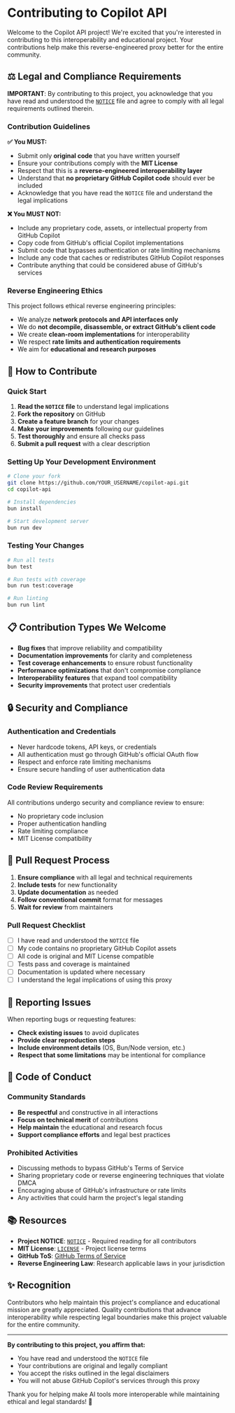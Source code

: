 # Contributing to Copilot API

Welcome to the Copilot API project! We're excited that you're interested in contributing to this interoperability and educational project. Your contributions help make this reverse-engineered proxy better for the entire community.

## ⚖️ Legal and Compliance Requirements

**IMPORTANT**: By contributing to this project, you acknowledge that you have read and understood the [`NOTICE`](NOTICE) file and agree to comply with all legal requirements outlined therein.

### Contribution Guidelines

**✅ You MUST:**
- Submit only **original code** that you have written yourself
- Ensure your contributions comply with the **MIT License**
- Respect that this is a **reverse-engineered interoperability layer**
- Understand that **no proprietary GitHub Copilot code** should ever be included
- Acknowledge that you have read the `NOTICE` file and understand the legal implications

**❌ You MUST NOT:**
- Include any proprietary code, assets, or intellectual property from GitHub Copilot
- Copy code from GitHub's official Copilot implementations
- Submit code that bypasses authentication or rate limiting mechanisms
- Include any code that caches or redistributes GitHub Copilot responses
- Contribute anything that could be considered abuse of GitHub's services

### Reverse Engineering Ethics

This project follows ethical reverse engineering principles:
- We analyze **network protocols and API interfaces only**
- We do **not decompile, disassemble, or extract GitHub's client code**
- We create **clean-room implementations** for interoperability
- We respect **rate limits and authentication requirements**
- We aim for **educational and research purposes**

## 🚀 How to Contribute

### Quick Start

1. **Read the `NOTICE` file** to understand legal implications
2. **Fork the repository** on GitHub
3. **Create a feature branch** for your changes
4. **Make your improvements** following our guidelines
5. **Test thoroughly** and ensure all checks pass
6. **Submit a pull request** with a clear description

### Setting Up Your Development Environment

```bash
# Clone your fork
git clone https://github.com/YOUR_USERNAME/copilot-api.git
cd copilot-api

# Install dependencies
bun install

# Start development server
bun run dev
```

### Testing Your Changes

```bash
# Run all tests
bun test

# Run tests with coverage
bun run test:coverage

# Run linting
bun run lint
```

## 📋 Contribution Types We Welcome

- **Bug fixes** that improve reliability and compatibility
- **Documentation improvements** for clarity and completeness
- **Test coverage enhancements** to ensure robust functionality
- **Performance optimizations** that don't compromise compliance
- **Interoperability features** that expand tool compatibility
- **Security improvements** that protect user credentials

## 🔒 Security and Compliance

### Authentication and Credentials
- Never hardcode tokens, API keys, or credentials
- All authentication must go through GitHub's official OAuth flow
- Respect and enforce rate limiting mechanisms
- Ensure secure handling of user authentication data

### Code Review Requirements
All contributions undergo security and compliance review to ensure:
- No proprietary code inclusion
- Proper authentication handling
- Rate limiting compliance
- MIT License compatibility

## 📝 Pull Request Process

1. **Ensure compliance** with all legal and technical requirements
2. **Include tests** for new functionality
3. **Update documentation** as needed
4. **Follow conventional commit** format for messages
5. **Wait for review** from maintainers

### Pull Request Checklist
- [ ] I have read and understood the `NOTICE` file
- [ ] My code contains no proprietary GitHub Copilot assets
- [ ] All code is original and MIT License compatible
- [ ] Tests pass and coverage is maintained
- [ ] Documentation is updated where necessary
- [ ] I understand the legal implications of using this proxy

## 🐛 Reporting Issues

When reporting bugs or requesting features:
- **Check existing issues** to avoid duplicates
- **Provide clear reproduction steps**
- **Include environment details** (OS, Bun/Node version, etc.)
- **Respect that some limitations** may be intentional for compliance

## 🤝 Code of Conduct

### Community Standards
- **Be respectful** and constructive in all interactions
- **Focus on technical merit** of contributions
- **Help maintain** the educational and research focus
- **Support compliance efforts** and legal best practices

### Prohibited Activities
- Discussing methods to bypass GitHub's Terms of Service
- Sharing proprietary code or reverse engineering techniques that violate DMCA
- Encouraging abuse of GitHub's infrastructure or rate limits
- Any activities that could harm the project's legal standing

## 📚 Resources

- **Project NOTICE**: [`NOTICE`](NOTICE) - Required reading for all contributors
- **MIT License**: [`LICENSE`](LICENSE) - Project license terms
- **GitHub ToS**: [GitHub Terms of Service](https://docs.github.com/en/site-policy/github-terms/github-terms-of-service)
- **Reverse Engineering Law**: Research applicable laws in your jurisdiction

## ✨ Recognition

Contributors who help maintain this project's compliance and educational mission are greatly appreciated. Quality contributions that advance interoperability while respecting legal boundaries make this project valuable for the entire community.

---

**By contributing to this project, you affirm that:**
- You have read and understood the `NOTICE` file
- Your contributions are original and legally compliant
- You accept the risks outlined in the legal disclaimers
- You will not abuse GitHub Copilot's services through this proxy

Thank you for helping make AI tools more interoperable while maintaining ethical and legal standards! 🎉